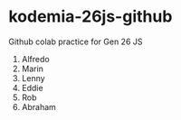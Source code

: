 # kodemia-26js-github

Github colab practice for Gen 26 JS

1. Alfredo
2. Marin
3. Lenny
4. Eddie
5. Rob
6. Abraham
